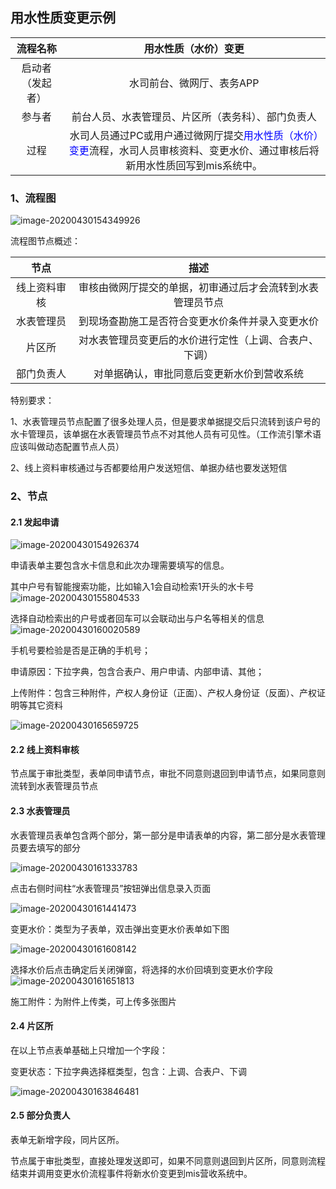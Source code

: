 ## 用水性质变更示例

|     流程名称     |                     用水性质（水价）变更                     |
| :--------------: | :----------------------------------------------------------: |
| 启动者（发起者） |                  水司前台、微网厅、表务APP                   |
|      参与者      |      前台人员、水表管理员、片区所（表务科）、部门负责人      |
|       过程       | 水司人员通过PC或用户通过微网厅提交<font  color="blue">用水性质（水价）变更</font>流程，水司人员审核资料、变更水价、通过审核后将新用水性质回写到mis系统中。 |





### 1、流程图

![image-20200430154349926](../../imgs/image-20200430154349926.png)

流程图节点概述：

|     节点     |                            描述                            |
| :----------: | :--------------------------------------------------------: |
| 线上资料审核 | 审核由微网厅提交的单据，初审通过后才会流转到水表管理员节点 |
|  水表管理员  |      到现场查勘施工是否符合变更水价条件并录入变更水价      |
|    片区所    |   对水表管理员变更后的水价进行定性（上调、合表户、下调）   |
|  部门负责人  |         对单据确认，审批同意后变更新水价到营收系统         |

特别要求：

1、水表管理员节点配置了很多处理人员，但是要求单据提交后只流转到该户号的水卡管理员，该单据在水表管理员节点不对其他人员有可见性。（工作流引擎术语应该叫做动态配置节点人员）

2、线上资料审核通过与否都要给用户发送短信、单据办结也要发送短信

### 2、节点

#### 2.1  发起申请

![image-20200430154926374](../../imgs/image-20200430154926374.png)

申请表单主要包含水卡信息和此次办理需要填写的信息。

其中户号有智能搜索功能，比如输入1会自动检索1开头的水卡号![image-20200430155804533](../../imgs/image-20200430155804533.png)

选择自动检索出的户号或者回车可以会联动出与户名等相关的信息![image-20200430160020589](../../imgs/image-20200430160020589.png)

手机号要检验是否是正确的手机号；

申请原因：下拉字典，包含合表户、用户申请、内部申请、其他；

上传附件：包含三种附件，产权人身份证（正面）、产权人身份证（反面）、产权证明等其它资料

![image-20200430165659725](../../imgs/image-20200430165659725.png)

#### 2.2  线上资料审核

节点属于审批类型，表单同申请节点，审批不同意则退回到申请节点，如果同意则流转到水表管理员节点

#### 2.3  水表管理员

水表管理员表单包含两个部分，第一部分是申请表单的内容，第二部分是水表管理员要去填写的部分

![image-20200430161333783](../../imgs/image-20200430161333783.png)

   点击右侧时间柱“水表管理员”按钮弹出信息录入页面

![image-20200430161441473](../../imgs/image-20200430161441473.png)

变更水价：类型为子表单，双击弹出变更水价表单如下图

![image-20200430161608142](../../imgs/image-20200430161608142.png)

选择水价后点击确定后关闭弹窗，将选择的水价回填到变更水价字段![image-20200430161651813](../../imgs/image-20200430161651813.png)

施工附件：为附件上传类，可上传多张图片



#### 2.4  片区所

在以上节点表单基础上只增加一个字段：

变更状态：下拉字典选择框类型，包含：上调、合表户、下调

![image-20200430163846481](../../imgs/image-20200430163846481.png)

#### 2.5  部分负责人

表单无新增字段，同片区所。

节点属于审批类型，直接处理发送即可，如果不同意则退回到片区所，同意则流程结束并调用变更水价流程事件将新水价变更到mis营收系统中。